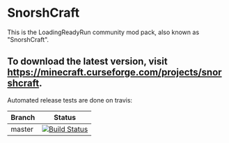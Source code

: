 # SnorshCraft

This is the LoadingReadyRun community mod pack, also known as "SnorshCraft".

To download the latest version, visit https://minecraft.curseforge.com/projects/snorshcraft.
---

Automated release tests are done on travis:

| Branch | Status |
|--------|--------|
| master | [![Build Status](https://travis-ci.org/LRRCommunity/LRRcomunityModPack.svg?branch=master)](https://travis-ci.org/LRRCommunity/LRRcomunityModPack) |